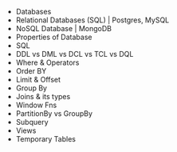- Databases
- Relational Databases (SQL) | Postgres, MySQL
- NoSQL Database | MongoDB
- Properties of Database
- SQL
- DDL vs DML vs DCL vs TCL vs DQL
- Where & Operators
- Order BY
- Limit & Offset
- Group By
- Joins & its types
- Window Fns
- PartitionBy vs GroupBy
- Subquery
- Views
- Temporary Tables
